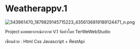 ﻿# Weatherappv.1
 
<img src="https://imgz.io/images/2023/04/28/343961470_1879829145715223_4356136819189124471_n.png" alt="343961470_1879829145715223_4356136819189124471_n.png" border="0" />

Project แอพพยากรณ์อากาศ V.1 จัดทำโดย TerWeWebStudio

เขียนด้วย : Html Css Javascript + RestApi


